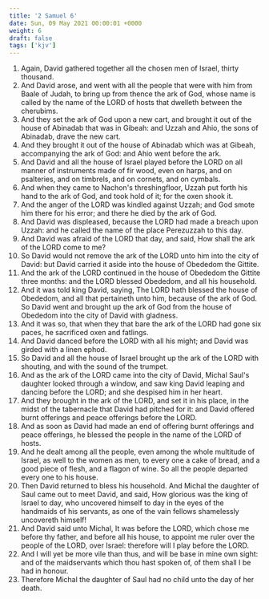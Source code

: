 ```yaml
---
title: '2 Samuel 6'
date: Sun, 09 May 2021 00:00:01 +0000
weight: 6
draft: false
tags: ['kjv'] 
---
```


1. Again, David gathered together all the chosen men of Israel, thirty thousand.
2. And David arose, and went with all the people that were with him from Baale of Judah, to bring up from thence the ark of God, whose name is called by the name of the LORD of hosts that dwelleth between the cherubims.
3. And they set the ark of God upon a new cart, and brought it out of the house of Abinadab that was in Gibeah: and Uzzah and Ahio, the sons of Abinadab, drave the new cart.
4. And they brought it out of the house of Abinadab which was at Gibeah, accompanying the ark of God: and Ahio went before the ark.
5. And David and all the house of Israel played before the LORD on all manner of instruments made of fir wood, even on harps, and on psalteries, and on timbrels, and on cornets, and on cymbals.
6. And when they came to Nachon's threshingfloor, Uzzah put forth his hand to the ark of God, and took hold of it; for the oxen shook it.
7. And the anger of the LORD was kindled against Uzzah; and God smote him there for his error; and there he died by the ark of God.
8. And David was displeased, because the LORD had made a breach upon Uzzah: and he called the name of the place Perezuzzah to this day.
9. And David was afraid of the LORD that day, and said, How shall the ark of the LORD come to me?
10. So David would not remove the ark of the LORD unto him into the city of David: but David carried it aside into the house of Obededom the Gittite.
11. And the ark of the LORD continued in the house of Obededom the Gittite three months: and the LORD blessed Obededom, and all his household.
12. And it was told king David, saying, The LORD hath blessed the house of Obededom, and all that pertaineth unto him, because of the ark of God. So David went and brought up the ark of God from the house of Obededom into the city of David with gladness.
13. And it was so, that when they that bare the ark of the LORD had gone six paces, he sacrificed oxen and fatlings.
14. And David danced before the LORD with all his might; and David was girded with a linen ephod.
15. So David and all the house of Israel brought up the ark of the LORD with shouting, and with the sound of the trumpet.
16. And as the ark of the LORD came into the city of David, Michal Saul's daughter looked through a window, and saw king David leaping and dancing before the LORD; and she despised him in her heart.
17. And they brought in the ark of the LORD, and set it in his place, in the midst of the tabernacle that David had pitched for it: and David offered burnt offerings and peace offerings before the LORD.
18. And as soon as David had made an end of offering burnt offerings and peace offerings, he blessed the people in the name of the LORD of hosts.
19. And he dealt among all the people, even among the whole multitude of Israel, as well to the women as men, to every one a cake of bread, and a good piece of flesh, and a flagon of wine. So all the people departed every one to his house.
20. Then David returned to bless his household. And Michal the daughter of Saul came out to meet David, and said, How glorious was the king of Israel to day, who uncovered himself to day in the eyes of the handmaids of his servants, as one of the vain fellows shamelessly uncovereth himself!
21. And David said unto Michal, It was before the LORD, which chose me before thy father, and before all his house, to appoint me ruler over the people of the LORD, over Israel: therefore will I play before the LORD.
22. And I will yet be more vile than thus, and will be base in mine own sight: and of the maidservants which thou hast spoken of, of them shall I be had in honour.
23. Therefore Michal the daughter of Saul had no child unto the day of her death.
